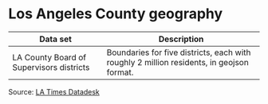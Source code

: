 # Los Angeles County geography

Data set | Description
------------ | -------------
LA County Board of Supervisors districts | Boundaries for five districts, each with roughly 2 million residents, in geojson format.

Source: [LA Times Datadesk](https://github.com/datadesk/boundaries.latimes.com/tree/master/data/shapefiles/la-county-supervisors/2011)